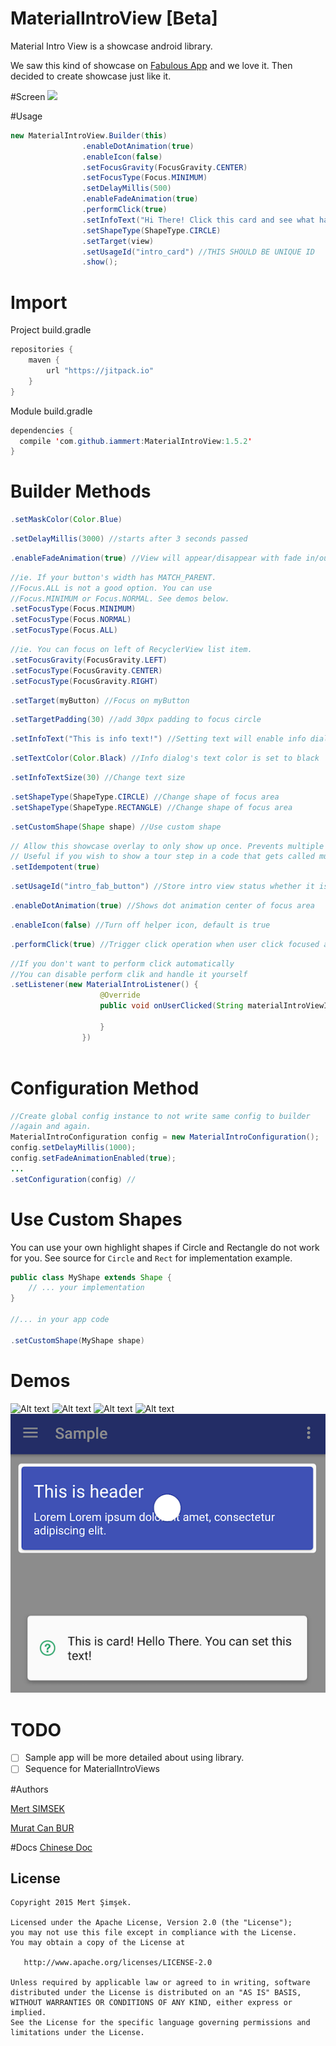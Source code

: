 # MaterialIntroView [Beta]
Material Intro View is a showcase android library.

We saw this kind of showcase on [Fabulous App](http://www.thefabulous.co/) and we love it. Then decided to create showcase just like it.

#Screen
<img src="https://raw.githubusercontent.com/iammert/MaterialIntroView/master/art/materialintroviewgif.gif"/>

#Usage
```java
new MaterialIntroView.Builder(this)
                .enableDotAnimation(true)
				.enableIcon(false)
                .setFocusGravity(FocusGravity.CENTER)
                .setFocusType(Focus.MINIMUM)
                .setDelayMillis(500)
                .enableFadeAnimation(true)
                .performClick(true)
                .setInfoText("Hi There! Click this card and see what happens.")
                .setShapeType(ShapeType.CIRCLE)
                .setTarget(view)
                .setUsageId("intro_card") //THIS SHOULD BE UNIQUE ID
                .show();
```

# Import
Project build.gradle
```java
repositories {
    maven {
        url "https://jitpack.io"
    }
}
```

Module build.gradle
```java
dependencies {
  compile 'com.github.iammert:MaterialIntroView:1.5.2'
}
```

# Builder Methods
```java
.setMaskColor(Color.Blue) 
```
```java
.setDelayMillis(3000) //starts after 3 seconds passed
```
```java
.enableFadeAnimation(true) //View will appear/disappear with fade in/out animation
```
```java
//ie. If your button's width has MATCH_PARENT.
//Focus.ALL is not a good option. You can use
//Focus.MINIMUM or Focus.NORMAL. See demos below.
.setFocusType(Focus.MINIMUM)
.setFocusType(Focus.NORMAL)
.setFocusType(Focus.ALL)
```
```java
//ie. You can focus on left of RecyclerView list item.
.setFocusGravity(FocusGravity.LEFT)
.setFocusType(FocusGravity.CENTER)
.setFocusType(FocusGravity.RIGHT)
```
```java
.setTarget(myButton) //Focus on myButton
```
```java
.setTargetPadding(30) //add 30px padding to focus circle
```
```java
.setInfoText("This is info text!") //Setting text will enable info dialog
```
```java
.setTextColor(Color.Black) //Info dialog's text color is set to black
```
```java
.setInfoTextSize(30) //Change text size
```
```java
.setShapeType(ShapeType.CIRCLE) //Change shape of focus area
.setShapeType(ShapeType.RECTANGLE) //Change shape of focus area
```
```java
.setCustomShape(Shape shape) //Use custom shape
```
```java
// Allow this showcase overlay to only show up once. Prevents multiple screens from showing at the same time.
// Useful if you wish to show a tour step in a code that gets called multiple times
.setIdempotent(true)
```
```java
.setUsageId("intro_fab_button") //Store intro view status whether it is learnt or not
```
```java
.enableDotAnimation(true) //Shows dot animation center of focus area
```
```java
.enableIcon(false) //Turn off helper icon, default is true
```
```java
.performClick(true) //Trigger click operation when user click focused area.
```
```java
//If you don't want to perform click automatically
//You can disable perform clik and handle it yourself
.setListener(new MaterialIntroListener() {
                    @Override
                    public void onUserClicked(String materialIntroViewId) {
                        
                    }
                })
                
```
# Configuration Method
```java
//Create global config instance to not write same config to builder
//again and again.
MaterialIntroConfiguration config = new MaterialIntroConfiguration();
config.setDelayMillis(1000);
config.setFadeAnimationEnabled(true);
...
.setConfiguration(config) //
```

# Use Custom Shapes
You can use your own highlight shapes if Circle and Rectangle do not work for you. See source for `Circle` and `Rect` for implementation example.
```java
public class MyShape extends Shape {
    // ... your implementation
}

//... in your app code

.setCustomShape(MyShape shape)

```

# Demos
![Alt text](/art/art_drawer.png?raw=true)
![Alt text](/art/art_focus_all.png?raw=true)
![Alt text](/art/art_focus_normal.png?raw=true)
![Alt text](/art/art_gravity_left.png?raw=true)
![Alt text](/art/art_rectangle.png?raw=true)
# TODO

* [ ] Sample app will be more detailed about using library.
* [ ] Sequence for MaterialIntroViews

#Authors

[Mert SIMSEK](https://github.com/iammert)

[Murat Can BUR](https://github.com/muratcanbur)


#Docs
[Chinese Doc](http://www.jianshu.com/p/1d2dcbc1e0f2)


License
--------


    Copyright 2015 Mert Şimşek.

    Licensed under the Apache License, Version 2.0 (the "License");
    you may not use this file except in compliance with the License.
    You may obtain a copy of the License at

       http://www.apache.org/licenses/LICENSE-2.0

    Unless required by applicable law or agreed to in writing, software
    distributed under the License is distributed on an "AS IS" BASIS,
    WITHOUT WARRANTIES OR CONDITIONS OF ANY KIND, either express or implied.
    See the License for the specific language governing permissions and
    limitations under the License.







